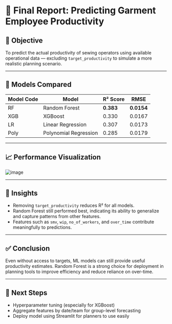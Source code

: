 # 🎯 Final Report: Predicting Garment Employee Productivity

## 📌 Objective
To predict the actual productivity of sewing operators using available operational data — excluding `target_productivity` to simulate a more realistic planning scenario.

---

## 🔧 Models Compared
| Model Code | Model                 | R² Score | RMSE     |
|------------|-----------------------|----------|----------|
| RF         | Random Forest         | **0.383** | **0.0154** |
| XGB        | XGBoost               | 0.330    | 0.0167   |
| LR         | Linear Regression     | 0.307    | 0.0173   |
| Poly       | Polynomial Regression | 0.285    | 0.0179   |

---

## 📈 Performance Visualization
![image](https://github.com/user-attachments/assets/e3888181-f2b7-4a59-937b-23d9694328e2)


---

## 🧠 Insights
- Removing `target_productivity` reduces R² for all models.
- Random Forest still performed best, indicating its ability to generalize and capture patterns from other features.
- Features such as `smv`, `wip`, `no_of_workers`, and `over_time` contribute meaningfully to predictions.

---

## ✅ Conclusion
Even without access to targets, ML models can still provide useful productivity estimates. Random Forest is a strong choice for deployment in planning tools to improve efficiency and reduce reliance on over-time.

---

## 💾 Next Steps
- Hyperparameter tuning (especially for XGBoost)
- Aggregate features by date/team for group-level forecasting
- Deploy model using Streamlit for planners to use easily

